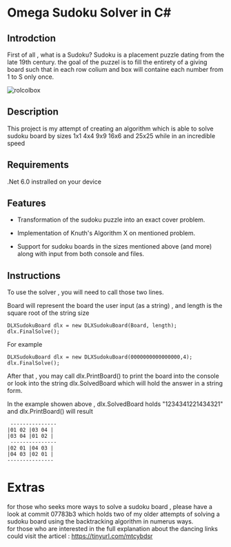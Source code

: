 
# Omega Sudoku Solver in C#


## Introdction
First of all , what is a Sudoku?
Sudoku is a placement puzzle dating from the late 19th century.
the goal of the puzzel is to fill the entirety of a giving board such that in each row colium and box will containe each number from 1 to S only once.

![rolcolbox](https://user-images.githubusercontent.com/92589632/212725952-a0d5925c-1d61-4a3d-a71d-399b544b70bc.PNG)

## Description 

This project is my attempt of creating an algorithm which is able to solve sudoku board by sizes 1x1 4x4 9x9 16x6 and 25x25 while in an incredible speed

## Requirements

.Net 6.0 instralled on your device

## Features

* Transformation of the sudoku puzzle into an exact cover problem.

* Implementation of Knuth's Algorithm X on mentioned problem.

* Support for sudoku boards in the sizes mentioned above (and more) along with input from both console and files.


## Instructions
To use the solver , you will need to call those two lines.

Board will represent the board the user input (as a string) , and length is the square root of the string size
``` 
DLXSudokuBoard dlx = new DLXSudokuBoard(Board, length);
dlx.FinalSolve();
``` 
For example
``` 
DLXSudokuBoard dlx = new DLXSudokuBoard(0000000000000000,4);
dlx.FinalSolve();
``` 
After that , you may call dlx.PrintBoard() to print the board into the console
or look into the string dlx.SolvedBoard which will hold the answer in a string form.

In the example showen above , dlx.SolvedBoard holds "1234341221434321"
and dlx.PrintBoard() will result
```
 ---------------
|01 02 |03 04 |
|03 04 |01 02 |
 ---------------
|02 01 |04 03 |
|04 03 |02 01 |
---------------
```

# Extras
for those who seeks more ways to solve a sudoku board , please have a look at commit 07783b3 which holds two of my older attempts of solving a sudoku board using the backtracking algorithm in numerus ways.  
for those who are interested in the full explanation about the dancing links could visit the articel : https://tinyurl.com/mtcybdsr
